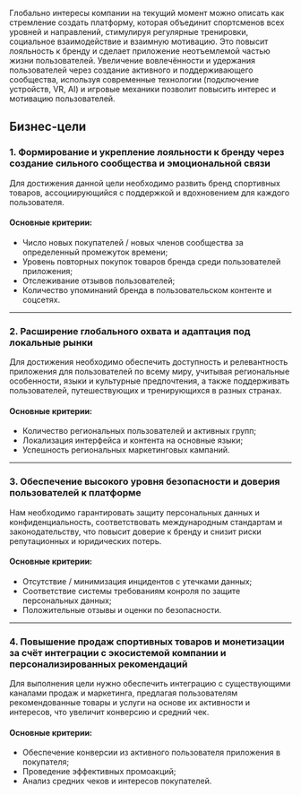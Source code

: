 Глобально интересы компании на текущий момент можно описать как стремление создать платформу, которая объединит спортсменов всех уровней и направлений, стимулируя регулярные тренировки, социальное взаимодействие и взаимную мотивацию. Это повысит лояльность к бренду и сделает приложение неотъемлемой частью жизни пользователей. Увеличение вовлечённости и удержания пользователей через создание активного и поддерживающего сообщества, используя современные технологии (подключение устройств, VR, AI) и игровые механики позволит повысить интерес и мотивацию пользователей.


## Бизнес-цели


### 1. Формирование и укрепление лояльности к бренду через создание сильного сообщества и эмоциональной связи
Для достижения данной цели необходимо развить бренд спортивных товаров, ассоциирующийся с поддержкой и вдохновением для каждого пользователя.

#### Основные критерии:
* Число новых покупателей / новых членов сообщества за определенный промежуток времени;
* Уровень повторных покупок товаров бренда среди пользователей приложения;
* Отслеживание отзывов пользователей;
* Количество упоминаний бренда в пользовательском контенте и соцсетях.

___________

### 2. Расширение глобального охвата и адаптация под локальные рынки
Для достижения необходимо обеспечить доступность и релевантность приложения для пользователей по всему миру, учитывая региональные особенности, языки и культурные предпочтения, а также поддерживать пользователей, путешествующих и тренирующихся в разных странах.

#### Основные критерии:
* Количество региональных пользователей и активных групп;
* Локализация интерфейса и контента на основные языки;
* Успешность региональных маркетинговых кампаний.

___________

### 3. Обеспечение высокого уровня безопасности и доверия пользователей к платформе
Нам необходимо гарантировать защиту персональных данных и конфиденциальность, соответствовать международным стандартам и законодательству, что повысит доверие к бренду и снизит риски репутационных и юридических потерь.

#### Основные критерии:

* Отсутствие / минимизация инцидентов с утечками данных;
* Соответствие системы требованиям конроля по защите персональных данных;
* Положительные отзывы и оценки по безопасности.

___________

### 4. Повышение продаж спортивных товаров и монетизации за счёт интеграции с экосистемой компании и персонализированных рекомендаций
Для выполнения цели нужно обеспечить интеграцию с существующими каналами продаж и маркетинга, предлагая пользователям рекомендованные товары и услуги на основе их активности и интересов, что увеличит конверсию и средний чек.

#### Основные критерии:

* Обеспечение конверсии из активного пользователя приложения в покупателя;
* Проведение эффективных промоакций;
* Анализ средних чеков и интересов покупателей.
